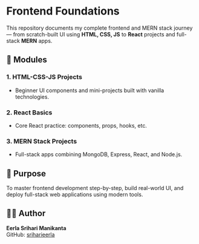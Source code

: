 # Frontend Foundations

This repository documents my complete frontend and MERN stack journey — from scratch-built UI using **HTML, CSS, JS** to **React** projects and full-stack **MERN** apps.

## 🔗 Modules

### 1. HTML-CSS-JS Projects

- Beginner UI components and mini-projects built with vanilla technologies.

### 2. React Basics

- Core React practice: components, props, hooks, etc.

### 3. MERN Stack Projects

- Full-stack apps combining MongoDB, Express, React, and Node.js.

## 🚀 Purpose

To master frontend development step-by-step, build real-world UI, and deploy full-stack web applications using modern tools.

## 👨‍💻 Author

**Eerla Srihari Manikanta**  
GitHub: [sriharieerla](https://github.com/sriharieerla)
